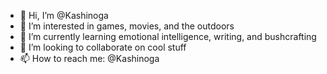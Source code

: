 - 👋 Hi, I’m @Kashinoga
- 👀 I’m interested in games, movies, and the outdoors
- 🌱 I’m currently learning emotional intelligence, writing, and bushcrafting
- 💞️ I’m looking to collaborate on cool stuff
- 📫 How to reach me: @Kashinoga

<!---
Kashinoga/Kashinoga is a ✨ special ✨ repository because its `README.md` (this file) appears on your GitHub profile.
You can click the Preview link to take a look at your changes.
--->
